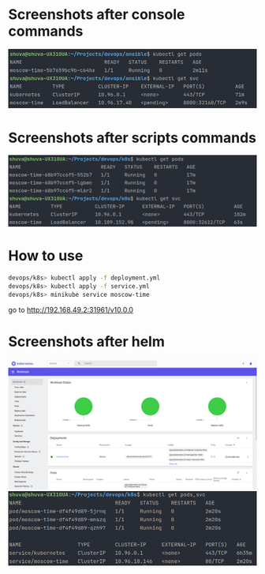 # Screenshots after console commands
![Logs](pic/9-1.png)

# Screenshots after scripts commands
![Logs](pic/9-2.png)

# How to use
```bash
devops/k8s> kubectl apply -f deployment.yml
devops/k8s> kubectl apply -f service.yml
devops/k8s> minikube service moscow-time
```
go to http://192.168.49.2:31961/v10.0.0

# Screenshots after helm
![Logs](pic/10-1.png)
![Logs](pic/10-2.png)
